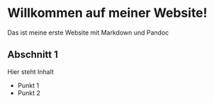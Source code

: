 # Willkommen auf meiner Website!  
Das ist meine erste Website mit Markdown und Pandoc  
## Abschnitt 1  
Hier steht Inhalt  
- Punkt 1  
- Punkt 2